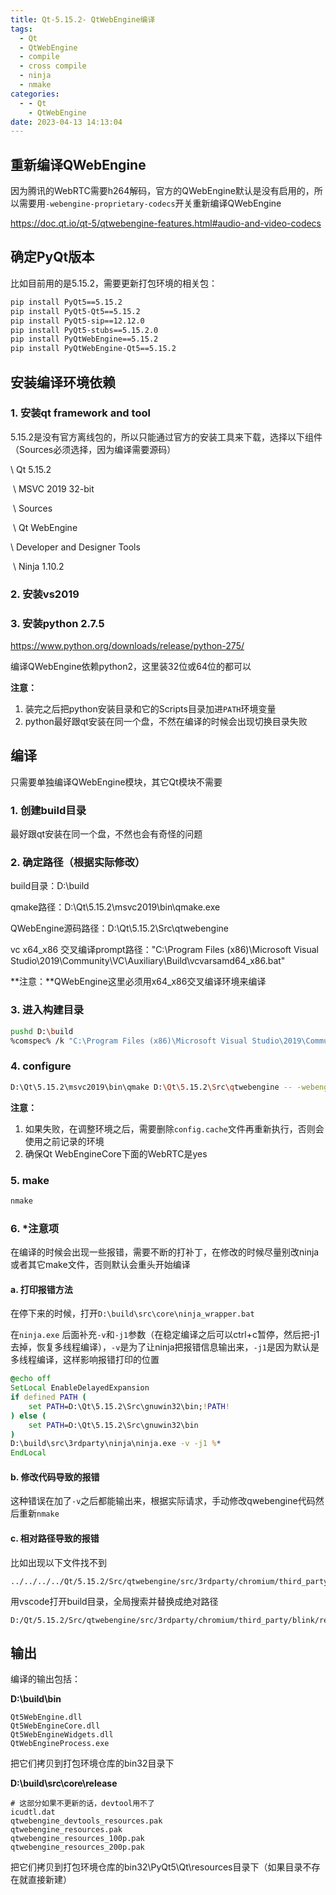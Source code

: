 ```yaml
---
title: Qt-5.15.2- QtWebEngine编译
tags:
  - Qt
  - QtWebEngine
  - compile
  - cross compile
  - ninja
  - nmake
categories:
  - - Qt
    - QtWebEngine
date: 2023-04-13 14:13:04
---
```



## 重新编译QWebEngine

因为腾讯的WebRTC需要h264解码，官方的QWebEngine默认是没有启用的，所以需要用`-webengine-proprietary-codecs`开关重新编译QWebEngine

https://doc.qt.io/qt-5/qtwebengine-features.html#audio-and-video-codecs

## 确定PyQt版本

比如目前用的是5.15.2，需要更新打包环境的相关包：

```bash
pip install PyQt5==5.15.2
pip install PyQt5-Qt5==5.15.2
pip install PyQt5-sip==12.12.0
pip install PyQt5-stubs==5.15.2.0
pip install PyQtWebEngine==5.15.2
pip install PyQtWebEngine-Qt5==5.15.2
```

## 安装编译环境依赖

### 1. 安装qt framework and tool

5.15.2是没有官方离线包的，所以只能通过官方的安装工具来下载，选择以下组件（Sources必须选择，因为编译需要源码）

\ Qt 5.15.2

​	\ MSVC 2019 32-bit

​	\ Sources

​	\ Qt WebEngine

\ Developer and Designer Tools

​	\ Ninja 1.10.2

### 2. 安装vs2019

### 3. 安装python 2.7.5

https://www.python.org/downloads/release/python-275/

编译QWebEngine依赖python2，这里装32位或64位的都可以

**注意：**

1. 装完之后把python安装目录和它的Scripts目录加进`PATH`环境变量
2. python最好跟qt安装在同一个盘，不然在编译的时候会出现切换目录失败

## 编译

只需要单独编译QWebEngine模块，其它Qt模块不需要

### 1. 创建build目录

最好跟qt安装在同一个盘，不然也会有奇怪的问题

### 2. 确定路径（根据实际修改）

build目录：D:\build

qmake路径：D:\Qt\5.15.2\msvc2019\bin\qmake.exe

QWebEngine源码路径：D:\Qt\5.15.2\Src\qtwebengine

vc x64_x86 交叉编译prompt路径："C:\Program Files (x86)\Microsoft Visual Studio\2019\Community\VC\Auxiliary\Build\vcvarsamd64_x86.bat"

**注意：**QWebEngine这里必须用x64_x86交叉编译环境来编译

### 3. 进入构建目录

```bash
pushd D:\build
%comspec% /k "C:\Program Files (x86)\Microsoft Visual Studio\2019\Community\VC\Auxiliary\Build\vcvarsamd64_x86.bat"
```

### 4. configure

```bash
D:\Qt\5.15.2\msvc2019\bin\qmake D:\Qt\5.15.2\Src\qtwebengine -- -webengine-proprietary-codecs
```

**注意：**

1. 如果失败，在调整环境之后，需要删除`config.cache`文件再重新执行，否则会使用之前记录的环境
2. 确保Qt WebEngineCore下面的WebRTC是yes

### 5. make

```bash
nmake
```

### 6. *注意项

在编译的时候会出现一些报错，需要不断的打补丁，在修改的时候尽量别改ninja或者其它make文件，否则默认会重头开始编译

#### a. 打印报错方法

在停下来的时候，打开`D:\build\src\core\ninja_wrapper.bat`

在`ninja.exe` 后面补充`-v`和`-j1`参数（在稳定编译之后可以ctrl+c暂停，然后把-j1去掉，恢复多线程编译），`-v`是为了让ninja把报错信息输出来，`-j1`是因为默认是多线程编译，这样影响报错打印的位置

```bat
@echo off
SetLocal EnableDelayedExpansion
if defined PATH (
    set PATH=D:\Qt\5.15.2\Src\gnuwin32\bin;!PATH!
) else (
    set PATH=D:\Qt\5.15.2\Src\gnuwin32\bin
)
D:\build\src\3rdparty\ninja\ninja.exe -v -j1 %*
EndLocal
```

#### b. 修改代码导致的报错

这种错误在加了`-v`之后都能输出来，根据实际请求，手动修改qwebengine代码然后重新`nmake`

#### c. 相对路径导致的报错

比如出现以下文件找不到

```
../../../../Qt/5.15.2/Src/qtwebengine/src/3rdparty/chromium/third_party/blink/renderer/core/precompile_core.h
```

用vscode打开build目录，全局搜索并替换成绝对路径

```
D:/Qt/5.15.2/Src/qtwebengine/src/3rdparty/chromium/third_party/blink/renderer/core/precompile_core.h
```

## 输出

编译的输出包括：

**D:\build\bin**

```
Qt5WebEngine.dll
Qt5WebEngineCore.dll
Qt5WebEngineWidgets.dll
QtWebEngineProcess.exe
```

把它们拷贝到打包环境仓库的bin32目录下

**D:\build\src\core\release**

```
# 这部分如果不更新的话，devtool用不了
icudtl.dat
qtwebengine_devtools_resources.pak
qtwebengine_resources.pak
qtwebengine_resources_100p.pak
qtwebengine_resources_200p.pak
```

把它们拷贝到打包环境仓库的bin32\PyQt5\Qt\resources目录下（如果目录不存在就直接新建）